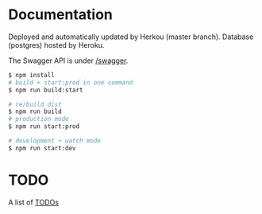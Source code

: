 # Documentation

Deployed and automatically updated by Herkou (master branch).
Database (postgres) hosted by Heroku.

The Swagger API is under [/swagger](http://localhost:3000/swagger).


```bash
$ npm install
# build + start:prod in one command
$ npm run build:start

# re/build dist
$ npm run build
# production mode
$ npm run start:prod

# development + watch mode
$ npm run start:dev
```

# TODO

A list of [TODOs](TODO.md)

